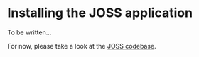 Installing the JOSS application
===============================

To be written...

For now, please take a look at the [JOSS codebase](https://github.com/openjournals/joss). 
